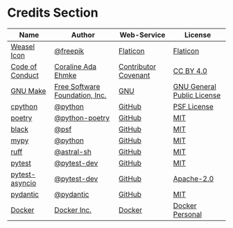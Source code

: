 # Credits Section

| Name                  | Author                               | Web-Service                | License                          |
|-----------------------|--------------------------------------|----------------------------|----------------------------------|
| [Weasel Icon][01]     | [@freepik][02]                       | [Flaticon][03]             | [Flaticon][04]                   |
| [Code of Conduct][05] | [Coraline Ada Ehmke][06]             | [Contributor Covenant][07] | [CC BY 4.0][08]                  |
| [GNU Make][09]        | [Free Software Foundation, Inc.][10] | [GNU][11]                  | [GNU General Public License][12] |
| [cpython][13]         | [@python][14]                        | [GitHub][15]               | [PSF License][16]                |
| [poetry][17]          | [@python-poetry][18]                 | [GitHub][19]               | [MIT][20]                        |
| [black][21]           | [@psf][22]                           | [GitHub][23]               | [MIT][24]                        |
| [mypy][25]            | [@python][26]                        | [GitHub][27]               | [MIT][28]                        |
| [ruff][29]            | [@astral-sh][30]                     | [GitHub][31]               | [MIT][32]                        |
| [pytest][33]          | [@pytest-dev][34]                    | [GitHub][35]               | [MIT][36]                        |
| [pytest-asyncio][37]  | [@pytest-dev][38]                    | [GitHub][39]               | [Apache-2.0][40]                 |
| [pydantic][41]        | [@pydantic][42]                      | [GitHub][43]               | [MIT][44]                        |
| [Docker][45]          | [Docker Inc.][46]                    | [Docker][47]               | [Docker Personal][48]            |

[01]: https://www.flaticon.com/free-icon/weasel_334982
[02]: https://www.flaticon.com/authors/freepik
[03]: https://www.flaticon.com/
[04]: https://www.freepikcompany.com/legal

[05]: https://www.contributor-covenant.org/version/2/1/code_of_conduct
[06]: https://where.coraline.codes
[07]: https://www.contributor-covenant.org
[08]: https://github.com/EthicalSource/contributor_covenant/blob/release/LICENSE.md

[09]: https://www.gnu.org/software/make
[10]: https://www.gnu.org/software/make/#mission-statement
[11]: https://www.gnu.org/
[12]: https://www.gnu.org/licenses/gpl-3.0.en.html

[13]: https://github.com/python/cpython
[14]: https://github.com/python
[15]: https://github.com/
[16]: https://github.com/python/cpython/blob/main/LICENSE

[17]: https://github.com/python-poetry/poetry
[18]: https://github.com/python-poetry
[19]: https://github.com/
[20]: https://github.com/python-poetry/poetry/blob/main/LICENSE

[21]: https://github.com/psf/black
[22]: https://github.com/psf
[23]: https://github.com/
[24]: https://github.com/psf/black/blob/main/LICENSE

[25]: https://github.com/python/mypy
[26]: https://github.com/python
[27]: https://github.com/
[28]: https://github.com/python/mypy/blob/master/LICENSE

[29]: https://github.com/astral-sh/ruff
[30]: https://github.com/astral-sh
[31]: https://github.com/
[32]: https://github.com/astral-sh/ruff/blob/main/LICENSE

[33]: https://github.com/pytest-dev/pytest
[34]: https://github.com/pytest-dev
[35]: https://github.com/
[36]: https://github.com/pytest-dev/pytest/blob/main/LICENSE

[37]: https://github.com/pytest-dev/pytest-asyncio
[38]: https://github.com/pytest-dev
[39]: https://github.com/
[40]: https://github.com/pytest-dev/pytest-asyncio/blob/main/LICENSE

[41]: https://github.com/pydantic/pydantic
[42]: https://github.com/pydantic
[43]: https://github.com/
[44]: https://github.com/pydantic/pydantic/blob/main/LICENSE

[45]: https://www.docker.com/
[46]: https://www.docker.com/company
[47]: https://www.docker.com/
[48]: https://www.docker.com/products/personal
